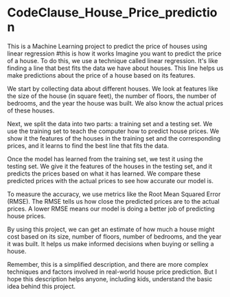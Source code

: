 # CodeClause_House_Price_prediction
This is a Machine Learning project to predict the price of houses using linear regression
#this is how it works
Imagine you want to predict the price of a house. To do this, we use a technique called linear regression. It's like finding a line that best fits the data we have about houses. This line helps us make predictions about the price of a house based on its features.

We start by collecting data about different houses. We look at features like the size of the house (in square feet), the number of floors, the number of bedrooms, and the year the house was built. We also know the actual prices of these houses.

Next, we split the data into two parts: a training set and a testing set. We use the training set to teach the computer how to predict house prices. We show it the features of the houses in the training set and the corresponding prices, and it learns to find the best line that fits the data.

Once the model has learned from the training set, we test it using the testing set. We give it the features of the houses in the testing set, and it predicts the prices based on what it has learned. We compare these predicted prices with the actual prices to see how accurate our model is.

To measure the accuracy, we use metrics like the Root Mean Squared Error (RMSE). The RMSE tells us how close the predicted prices are to the actual prices. A lower RMSE means our model is doing a better job of predicting house prices.

By using this project, we can get an estimate of how much a house might cost based on its size, number of floors, number of bedrooms, and the year it was built. It helps us make informed decisions when buying or selling a house.

Remember, this is a simplified description, and there are more complex techniques and factors involved in real-world house price prediction. But I hope this description helps anyone, including kids, understand the basic idea behind this project.
